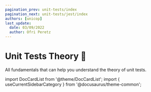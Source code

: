```yaml
---
pagination_prev: unit-tests/index
pagination_next: unit-tests/jest/index
authors: [unicop]
last_update:
  date: 03/09/2022
  author: Ofri Peretz
---
```


# Unit Tests Theory 🔭

All fundamentals that can help you understand the theory of unit tests.

import DocCardList from '@theme/DocCardList';
import { useCurrentSidebarCategory } from '@docusaurus/theme-common';

<DocCardList items={useCurrentSidebarCategory().items} />
